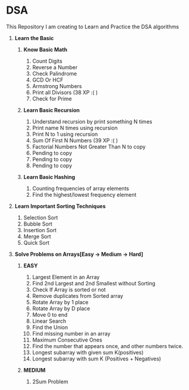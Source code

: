 # DSA
This Repository I am creating to Learn and Practice the DSA algorithms

1. **Learn the Basic**
   1. **Know Basic Math**
      1. Count Digits
      2. Reverse a Number
      3. Check Palindrome
      4. GCD Or HCF
      5. Armstrong Numbers
      6. Print all Divisors (38 XP :( )
      7. Check for Prime
      
   2. **Learn Basic Recursion**
      1. Understand recursion by print something N times
      2. Print name N times using recursion
      3. Print N to 1 using recursion
      4. Sum Of First N Numbers (39 XP :( )
      5. Factorial Numbers Not Greater Than N to copy
      6. Pending to copy
      7. Pending to copy
      8. Pending to copy
      
   3. **Learn Basic Hashing**
      1. Counting frequencies of array elements
      2. Find the highest/lowest frequency element
      

2. **Learn Important Sorting Techniques**
   1. Selection Sort
   2. Bubble Sort
   3. Insertion Sort
   4. Merge Sort
   5. Quick Sort


3. **Solve Problems on Arrays[Easy -> Medium -> Hard]**
   1. **EASY**
      1. Largest Element in an Array
      2. Find 2nd Largest and 2nd Smallest without Sorting
      3. Check If Array is sorted or not
      4. Remove duplicates from Sorted array
      5. Rotate Array by 1 place
      6. Rotate Array by D place
      7. Move 0 to end
      8. Linear Search
      9. Find the Union
      10. Find missing number in an array
      11. Maximum Consecutive Ones
      12. Find the number that appears once, and other numbers twice.
      13. Longest subarray with given sum K(positives)
      14. Longest subarray with sum K (Positives + Negatives)

   2. **MEDIUM**
      1. 2Sum Problem
      


